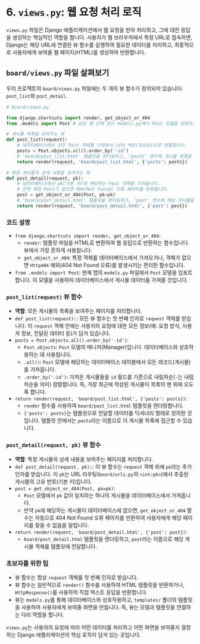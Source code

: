 # 6. `views.py`: 웹 요청 처리 로직

`views.py` 파일은 Django 애플리케이션에서 웹 요청을 받아 처리하고, 그에 대한 응답을 생성하는 핵심적인 역할을 합니다. 사용자가 웹 브라우저에서 특정 URL로 접속하면, Django는 해당 URL에 연결된 뷰 함수를 실행하여 필요한 데이터를 처리하고, 최종적으로 사용자에게 보여줄 웹 페이지(HTML)를 생성하여 반환합니다.

## `board/views.py` 파일 살펴보기

우리 프로젝트의 `board/views.py` 파일에는 두 개의 뷰 함수가 정의되어 있습니다: `post_list`와 `post_detail`.

```python
# board/views.py

from django.shortcuts import render, get_object_or_404
from .models import Post # 같은 앱 안에 있는 models.py에서 Post 모델을 임포트합니다.

# 게시물 목록을 보여주는 뷰
def post_list(request):
    # 데이터베이스에서 모든 Post 객체를 가져와서 id의 역순(최신순)으로 정렬합니다.
    posts = Post.objects.all().order_by('-id')
    # 'board/post_list.html' 템플릿을 렌더링하고, 'posts' 변수에 게시물 목록을 담아 전달합니다.
    return render(request, 'board/post_list.html', {'posts': posts})

# 특정 게시물의 상세 내용을 보여주는 뷰
def post_detail(request, pk):
    # 데이터베이스에서 pk(기본 키)에 해당하는 Post 객체를 가져옵니다.
    # 만약 해당 Post가 없으면 404(Not Found) 오류 페이지를 반환합니다.
    post = get_object_or_404(Post, pk=pk)
    # 'board/post_detail.html' 템플릿을 렌더링하고, 'post' 변수에 해당 게시물을 담아 전달합니다.
    return render(request, 'board/post_detail.html', {'post': post})
```

### 코드 설명

*   `from django.shortcuts import render, get_object_or_404`:
    *   `render`: 템플릿 파일을 HTML로 변환하여 웹 응답으로 반환하는 함수입니다. 뷰에서 가장 흔하게 사용됩니다.
    *   `get_object_or_404`: 특정 객체를 데이터베이스에서 가져오거나, 객체가 없으면 `Http404` 예외(404 Not Found 오류)를 발생시키는 편리한 함수입니다.
*   `from .models import Post`: 현재 앱의 `models.py` 파일에서 `Post` 모델을 임포트합니다. 이 모델을 사용하여 데이터베이스에서 게시물 데이터를 가져올 것입니다.

### `post_list(request)` 뷰 함수

*   **역할**: 모든 게시물의 목록을 보여주는 페이지를 처리합니다.
*   `def post_list(request):`: 모든 뷰 함수는 첫 번째 인자로 `request` 객체를 받습니다. 이 `request` 객체 안에는 사용자의 요청에 대한 모든 정보(예: 요청 방식, 사용자 정보, 전달된 데이터 등)가 담겨 있습니다.
*   `posts = Post.objects.all().order_by('-id')`:
    *   `Post.objects`: `Post` 모델의 매니저(Manager)입니다. 데이터베이스와 상호작용하는 데 사용됩니다.
    *   `.all()`: `Post` 모델에 해당하는 데이터베이스 테이블에서 모든 레코드(게시물)를 가져옵니다.
    *   `.order_by('-id')`: 가져온 게시물들을 `id` 필드를 기준으로 내림차순(`-`는 내림차순을 의미) 정렬합니다. 즉, 가장 최근에 작성된 게시물이 목록의 맨 위에 오도록 합니다.
*   `return render(request, 'board/post_list.html', {'posts': posts})`:
    *   `render` 함수를 사용하여 `board/post_list.html` 템플릿을 렌더링합니다.
    *   `{'posts': posts}`는 템플릿으로 전달할 데이터를 딕셔너리 형태로 정의한 것입니다. 템플릿 안에서는 `posts`라는 이름으로 이 게시물 목록에 접근할 수 있습니다.

### `post_detail(request, pk)` 뷰 함수

*   **역할**: 특정 게시물의 상세 내용을 보여주는 페이지를 처리합니다.
*   `def post_detail(request, pk):`: 이 뷰 함수는 `request` 객체 외에 `pk`라는 추가 인자를 받습니다. 이 `pk`는 URL 라우팅(`board/urls.py`의 `<int:pk>`)에서 추출된 게시물의 고유 번호(기본 키)입니다.
*   `post = get_object_or_404(Post, pk=pk)`:
    *   `Post` 모델에서 `pk` 값이 일치하는 하나의 게시물을 데이터베이스에서 가져옵니다.
    *   만약 `pk`에 해당하는 게시물이 데이터베이스에 없으면, `get_object_or_404` 함수는 자동으로 404 Not Found 오류 페이지를 반환하여 사용자에게 해당 페이지를 찾을 수 없음을 알립니다.
*   `return render(request, 'board/post_detail.html', {'post': post})`:
    *   `board/post_detail.html` 템플릿을 렌더링하고, `post`라는 이름으로 해당 게시물 객체를 템플릿에 전달합니다.

### 초보자를 위한 팁

*   뷰 함수는 항상 `request` 객체를 첫 번째 인자로 받습니다.
*   뷰 함수는 일반적으로 `render()` 함수를 사용하여 HTML 템플릿을 반환하거나, `HttpResponse()`를 사용하여 직접 텍스트 응답을 반환합니다.
*   뷰는 `models.py`를 통해 데이터베이스와 상호작용하고, `templates/` 폴더의 템플릿을 사용하여 사용자에게 보여줄 화면을 만듭니다. 즉, 뷰는 모델과 템플릿을 연결하는 다리 역할을 합니다.

`views.py`는 사용자의 요청에 따라 어떤 데이터를 처리하고 어떤 화면을 보여줄지 결정하는 Django 애플리케이션의 핵심 로직이 담겨 있는 곳입니다.
